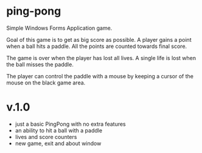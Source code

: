 # ping-pong
Simple Windows Forms Application game.

Goal of this game is to get as big score as possible. A player gains a point when a ball hits a paddle. All the points are counted towards final score.

The game is over when the player has lost all lives. A single life is lost when the ball misses the paddle.

The player can control the paddle with a mouse by keeping a cursor of the mouse on the black game area.

# v.1.0
  - just a basic PingPong with no extra features
  - an ability to hit a ball with a paddle
  - lives and score counters
  - new game, exit and about window
